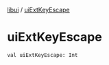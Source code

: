 [libui](index.md) / [uiExtKeyEscape](./ui-ext-key-escape.md)

# uiExtKeyEscape

`val uiExtKeyEscape: Int`